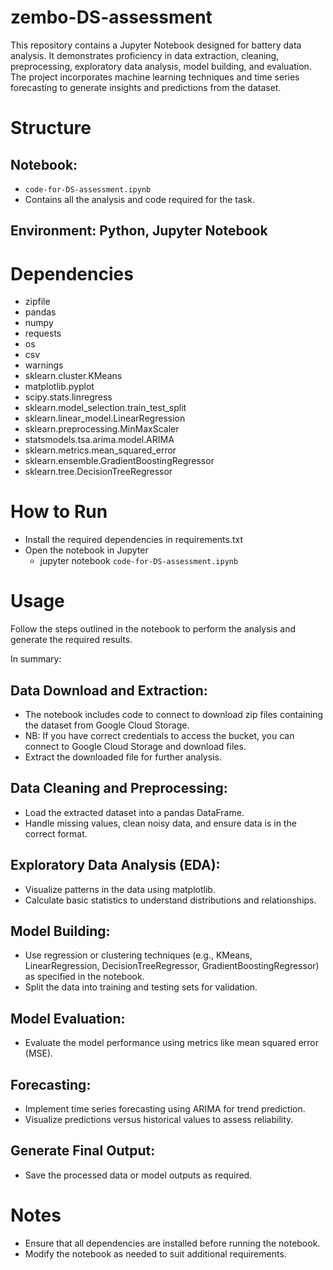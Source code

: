 # zembo-DS-assessment
This repository contains a Jupyter Notebook designed for battery data analysis. It demonstrates proficiency in data extraction, cleaning, preprocessing, exploratory data analysis, model building, and evaluation. The project incorporates machine learning techniques and time series forecasting to generate insights and predictions from the dataset.

# Structure
## Notebook:
- `code-for-DS-assessment.ipynb`
- Contains all the analysis and code required for the task.
## Environment: Python, Jupyter Notebook

# Dependencies
- zipfile
- pandas
- numpy
- requests
- os
- csv
- warnings
- sklearn.cluster.KMeans
- matplotlib.pyplot
- scipy.stats.linregress
- sklearn.model_selection.train_test_split
- sklearn.linear_model.LinearRegression
- sklearn.preprocessing.MinMaxScaler
- statsmodels.tsa.arima.model.ARIMA
- sklearn.metrics.mean_squared_error
- sklearn.ensemble.GradientBoostingRegressor
- sklearn.tree.DecisionTreeRegressor

# How to Run
- Install the required dependencies in requirements.txt
- Open the notebook in Jupyter
    - jupyter notebook `code-for-DS-assessment.ipynb`

# Usage
Follow the steps outlined in the notebook to perform the analysis and generate the required results.

In summary:
## Data Download and Extraction:
- The notebook includes code to connect to download zip files containing the dataset from Google Cloud Storage.
- NB: If you have correct credentials to access the bucket, you can connect to Google Cloud Storage and download files.
- Extract the downloaded file for further analysis.

## Data Cleaning and Preprocessing:
- Load the extracted dataset into a pandas DataFrame.
- Handle missing values, clean noisy data, and ensure data is in the correct format.

## Exploratory Data Analysis (EDA):
- Visualize patterns in the data using matplotlib.
- Calculate basic statistics to understand distributions and relationships.

## Model Building:
- Use regression or clustering techniques (e.g., KMeans, LinearRegression, DecisionTreeRegressor, GradientBoostingRegressor) as specified in the notebook.
- Split the data into training and testing sets for validation.

## Model Evaluation:
- Evaluate the model performance using metrics like mean squared error (MSE).

## Forecasting:
- Implement time series forecasting using ARIMA for trend prediction.
- Visualize predictions versus historical values to assess reliability.

## Generate Final Output:
- Save the processed data or model outputs as required.

# Notes
- Ensure that all dependencies are installed before running the notebook.
- Modify the notebook as needed to suit additional requirements.
